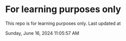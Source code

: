 # For learning purposes only
This repo is for learning purposes only.
Last updated at

Sunday, June 16, 2024 11:05:57 AM

